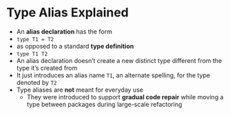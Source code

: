 # Type Alias Explained

* An **alias declaration** has the form
* `type T1 = T2`
* as opposed to a standard **type definition**
* `type T1 T2`
* An alias declaration doesn’t create a new distinct type different from the type it’s created from
* It just introduces an alias name `T1`, an alternate spelling, for the type denoted by `T2`
* Type aliases are **not** meant for everyday use
  * They were introduced to support **gradual code repair** while moving a type between packages during large-scale refactoring
